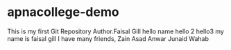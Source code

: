 # apnacollege-demo
This is my first Git Repository
Author.Faisal Gill
hello name
hello 2 
hello3
my name is faisal gill
I have many friends,
Zain
Asad
Anwar
Junaid 
Wahab 